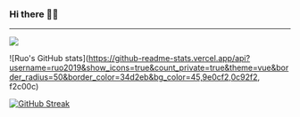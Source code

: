 ### Hi there 👋🏻
---------------------------
![](https://komarev.com/ghpvc/?username=ruo2019&color=9d33e8)

![Ruo's GitHub stats](https://github-readme-stats.vercel.app/api?username=ruo2019&show_icons=true&count_private=true&theme=vue&border_radius=50&border_color=34d2eb&bg_color=45,9e0cf2,0c92f2, f2c00c)


[![GitHub Streak](https://github-readme-streak-stats.herokuapp.com/?user=ruo2019&theme=vue&border_radius=50)](https://git.io/streak-stats)
